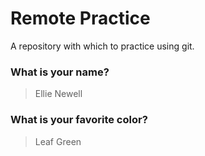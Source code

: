 # Remote Practice

A repository with which to practice using git.

### What is your name?

> Ellie Newell


### What is your favorite color?

> Leaf Green